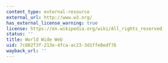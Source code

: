 ```yaml
---
content_type: external-resource
external_url: http://www.w3.org/
has_external_license_warning: true
license: https://en.wikipedia.org/wiki/All_rights_reserved
status: ''
title: World Wide Web
uid: 7c802f3f-213e-4fca-ac23-3d1ffe0edf76
wayback_url: ''
---
```

